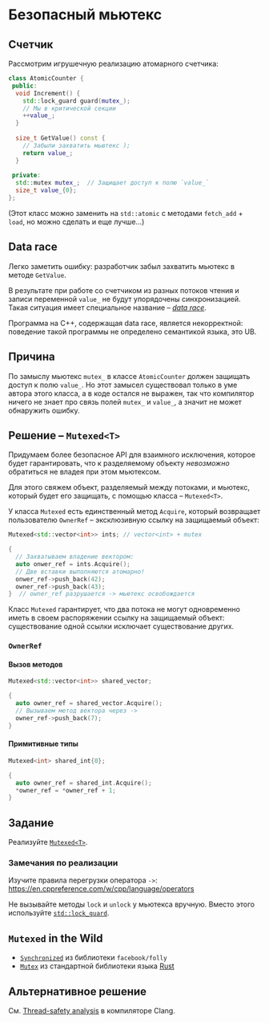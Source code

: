 # Безопасный мьютекс

## Счетчик

Рассмотрим игрушечную реализацию атомарного счетчика:

```cpp
class AtomicCounter {
 public:
  void Increment() {
    std::lock_guard guard(mutex_);
    // Мы в критической секции
    ++value_;
  }
  
  size_t GetValue() const {
    // Забыли захватить мьютекс );
    return value_;
  }
  
 private:
  std::mutex mutex_;  // Защищает доступ к полю `value_`
  size_t value_{0};
};

```

(Этот класс можно заменить на `std::atomic` c методами `fetch_add` + `load`, но можно сделать и еще лучше...)

## Data race

Легко заметить ошибку: разработчик забыл захватить мьютекс в методе `GetValue`. 

В результате при работе со счетчиком из разных потоков чтения и записи переменной `value_` не будут упорядочены синхронизацией. Такая ситуация имеет специальное название – [_data race_](https://eel.is/c++draft/intro.races#def:data_race). 

Программа на С++, содержащая data race, является некорректной: поведение такой программы не определено семантикой языка, это UB.

## Причина

По замыслу мьютекс `mutex_` в классе `AtomicCounter` должен защищать доступ к полю `value_`. 
Но этот замысел существовал только в уме автора этого класса, а в коде остался не выражен, так что компилятор ничего не знает про связь полей `mutex_` и `value_`, а значит не может обнаружить ошибку.

## Решение – `Mutexed<T>`

Придумаем более безопасное API для взаимного исключения, которое будет гарантировать, что к разделяемому объекту _невозможно_ обратиться не владея при этом мьютексом.

Для этого свяжем объект, разделяемый между потоками, и мьютекс, который будет его защищать, с помощью класса – `Mutexed<T>`.

У класса `Mutexed` есть единственный метод `Acquire`, который возвращает пользователю `OwnerRef` – эксклюзивную ссылку на защищаемый объект:

```cpp
Mutexed<std::vector<int>> ints; // vector<int> + mutex

{
  // Захватываем владение вектором:
  auto onwer_ref = ints.Acquire();
  // Две вставки выполняются атомарно!
  onwer_ref->push_back(42);
  owner_ref->push_back(43);
}  // owner_ref разрушается -> мьютекс освобождается
```

Класс `Mutexed` гарантирует, что два потока не могут одновременно иметь в своем распоряжении ссылку на защищаемый объект: существование одной ссылки исключает существование других.

### `OwnerRef`

#### Вызов методов

```cpp
Mutexed<std::vector<int>> shared_vector;

{
  auto owner_ref = shared_vector.Acquire();
  // Вызываем метод вектора через ->
  owner_ref->push_back(7);
}
```

#### Примитивные типы

```cpp
Mutexed<int> shared_int{0};

{
  auto owner_ref = shared_int.Acquire();
  *owner_ref = *owner_ref + 1;
}
```

## Задание

Реализуйте [`Mutexed<T>`](mutexed.hpp).

### Замечания по реализации

Изучите правила перегрузки оператора `->`: https://en.cppreference.com/w/cpp/language/operators

Не вызывайте методы `lock` и `unlock` у мьютекса вручную. Вместо этого используйте [`std::lock_guard`](https://en.cppreference.com/w/cpp/thread/lock_guard).

## `Mutexed` in the Wild

- [`Synchronized`](https://github.com/facebook/folly/blob/main/folly/docs/Synchronized.md) из библиотеки `facebook/folly`
- [`Mutex`](https://doc.rust-lang.org/std/sync/struct.Mutex.html) из стандартной библиотеки языка [Rust](https://www.rust-lang.org/)

## Альтернативное решение

См. [Thread-safety analysis](https://clang.llvm.org/docs/ThreadSafetyAnalysis.html) в компиляторе Clang.
